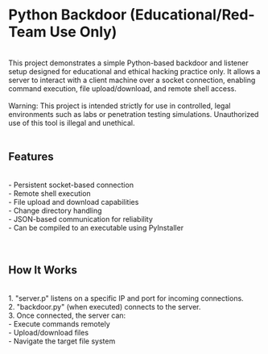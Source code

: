 # Python Backdoor (Educational/Red-Team Use Only)
<br>
This project demonstrates a simple Python-based backdoor and listener setup designed for educational and ethical hacking practice only. It allows a server to interact with a client machine over a socket connection, enabling command execution, file upload/download, and remote shell access.
<br><br>
Warning: This project is intended strictly for use in controlled, legal environments such as labs or penetration testing simulations. Unauthorized use of this tool is illegal and unethical.
<br><br>

## Features
<br>
- Persistent socket-based connection<br>
- Remote shell execution<br>
- File upload and download capabilities<br>
- Change directory handling<br>
- JSON-based communication for reliability<br>
- Can be compiled to an executable using PyInstaller<br>
<br><br>

## How It Works
<br>
1. "server.p" listens on a specific IP and port for incoming connections.<br>
2. "backdoor.py" (when executed) connects to the server.<br>
3. Once connected, the server can:<br>
   - Execute commands remotely<br>
   - Upload/download files<br>
   - Navigate the target file system<br>


